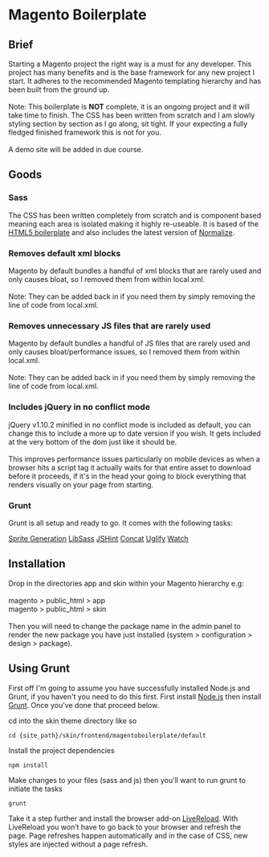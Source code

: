 # Magento Boilerplate

## Brief
Starting a Magento project the right way is a must for any developer. This project has many benefits and is the base framework for any new project I start. It adheres to the recommended Magento templating hierarchy and has been built from the ground up.<br /><br />
Note: This boilerplate is **NOT** complete, it is an ongoing project and it will take time to finish. The CSS has been written from scratch and I am slowly styling section by section as I go along, sit tight. If your expecting a fully fledged finished framework this is not for you.<br /><br />
A demo site will be added in due course.

## Goods

### Sass
The CSS has been written completely from scratch and is component based meaning each area is isolated making it highly re-useable. It is based of the [HTML5 boilerplate](http://html5boilerplate.com/) and also includes the latest version of [Normalize](https://necolas.github.io/normalize.css/).

### Removes default xml blocks
Magento by default bundles a handful of xml blocks that are rarely used and only causes bloat, so I removed them from within local.xml.<br /><br />
Note: They can be added back in if you need them by simply removing the line of code from local.xml.

### Removes unnecessary JS files that are rarely used
Magento by default bundles a handful of JS files that are rarely used and only causes bloat/performance issues, so I removed them from within local.xml.<br /><br />
Note: They can be added back in if you need them by simply removing the line of code from local.xml.

### Includes jQuery in no conflict mode
jQuery v1.10.2 minified in no conflict mode is included as default, you can change this to include a more up to date version if you wish. It gets included at the very bottom of the dom just like it should be.<br /><br />
This improves performance issues particularly on mobile devices as when a browser hits a script tag it actually waits for that entire asset to download before it proceeds, if it's in the head your going to block everything that renders visually on your page from starting.

### Grunt
Grunt is all setup and ready to go. It comes with the following tasks:

[Sprite Generation](https://github.com/Ensighten/grunt-spritesmith)
[LibSass](https://github.com/sindresorhus/grunt-sass)
[JSHint](https://github.com/gruntjs/grunt-contrib-jshint)
[Concat](https://github.com/gruntjs/grunt-contrib-concat)
[Uglify](https://github.com/gruntjs/grunt-contrib-uglify)
[Watch](https://github.com/gruntjs/grunt-contrib-watch)

## Installation
Drop in the directories app and skin within your Magento hierarchy e.g:<br /><br />
magento > public_html > app<br />
magento > public_html > skin<br /><br />
Then you will need to change the package name in the admin panel to render the new package you have just installed (system > configuration > design > package).

## Using Grunt
First off I'm going to assume you have successfully installed Node.js and Grunt, if you haven't you need to do this first.
First install [Node.js](http://nodejs.org/download/) then install [Grunt](http://gruntjs.com/getting-started). Once you've done that proceed below.

cd into the skin theme directory like so

```shell
cd {site_path}/skin/frontend/magentoboilerplate/default
```

Install the project dependencies

```shell
npm install
```

Make changes to your files (sass and js) then you'll want to run grunt to initiate the tasks

```shell
grunt
```

Take it a step further and install the browser add-on [LiveReload](http://feedback.livereload.com/knowledgebase/articles/86242-how-do-i-install-and-use-the-browser-extensions-). With LiveReload you won’t have to go back to your browser and refresh the page. Page refreshes happen automatically and in the case of CSS, new styles are injected without a page refresh.
